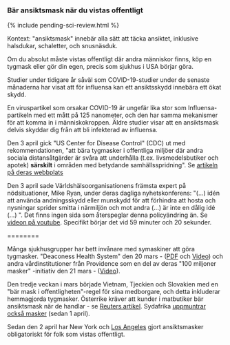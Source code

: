 ### Bär ansiktsmask när du vistas offentligt 

{% include pending-sci-review.html %}

Kontext: "ansiktsmask" innebär alla sätt att täcka ansiktet, inklusive halsdukar, schaletter, och snusnäsduk.

Om du absolut måste vistas offentligt där andra människor finns, köp en tygmask eller gör din egen, precis som sjukhus i USA börjar göra.

Studier under tidigare år såväl som COVID-19-studier under de senaste månaderna har visat att för influensa kan ett ansiktsskydd innebära ett ökat skydd. 

En viruspartikel som orsakar COVID-19 är ungefär lika stor som Influensa-partikeln med ett mått på 125 nanometer, och den har samma mekanismer för att komma in i människokroppen. Äldre studier visar att en ansiktsmask delvis skyddar dig från att bli infekterad av influensa. 

Den 3 april gick "US Center for Disease Control" (CDC) ut med rekommendationen, "att bära tygmasker i offentliga miljöer där andra sociala distansåtgärder är svåra att underhålla (t.ex. livsmedelsbutiker och apotek) **särskilt** i områden med betydande samhällsspridning". Se [artikeln på deras webbplats](https://www.cdc.gov/coronavirus/2019-ncov/prevent-getting-sick/cloth-face-cover.html) 

Den 3 april sade Världshälsoorganisationens främsta expert på nödsituationer, Mike Ryan, under deras dagliga nyhetskonferens: "(...) idén att använda andningsskydd eller munskydd för att förhindra att hosta och nysningar sprider smitta i närmiljön och mot andra (...) är inte en dålig idé (...) ". Det finns ingen sida som återspeglar denna policyändring än. Se [videon på youtube](https://www.youtube.com/watch?v=eh5hTTRd2Zs). Specifikt börjar det vid 59 minuter och 20 sekunder.

======== 

Många sjukhusgrupper har bett invånare med symaskiner att göra tygmasker. "Deaconess Health System" den 20 mars - ([PDF](https://www.deaconess.com/How-to-make-a-Face-Mask/Documents-Mask/Mask-Information) och [Video](https://youtu.be/9tBg0Os5FWQ)) och andra vårdinstitutioner från Providence som en del av deras "100 miljoner masker" -initiativ den 21 mars - ([Video](https://vimeo.com/399324367/13cd93f150)). 

Den tredje veckan i mars började Vietnam, Tjeckien och Slovakien med en "bär mask i offentligheten"-regel för sina medborgare, och detta inkluderar hemmagjorda tygmasker. Österrike kräver att kunder i matbutiker bär ansiktsmask när de handlar - se [Reuters artikel](https://www.reuters.com/article/us-health-coronavirus-austria-masks/austrian-supermarkets-hand-out-face-masks-before-they-become-compulsory-idUSKBN21J5Y9). Sydafrika [uppmuntrar också masker](https://www.dailymaverick.co.za/article/2020-04-01-the-great-mask-debate-policy-shifts-towards-masks-in-sa-and-elsewhere/) (sedan 1 april). 

Sedan den 2 april har New York och [Los Angeles](https://twitter.com/ABC/status/1245670123823923200) gjort ansiktsmasker obligatoriskt för folk som vistas offentligt.

